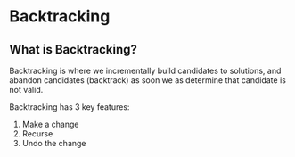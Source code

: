# Backtracking

## What is Backtracking?

Backtracking is where we incrementally build candidates to solutions, and abandon candidates \(backtrack\) as soon we as determine that candidate is not valid.

Backtracking has 3 key features:

1. Make a change
2. Recurse
3. Undo the change



